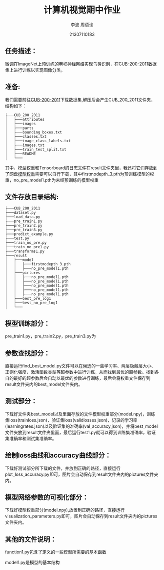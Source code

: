 <div align="center">

# 计算机视觉期中作业

李波                周语诠

21307110183



</div>

## 任务描述：

微调在ImageNet上预训练的卷积神经网络实现鸟类识别，在[CUB-200-2011](https://data.caltech.edu/records/65de6-vp158)数据集上进行训练以实现图像分类。

## 准备:
我们需要前往[CUB-200-2011](https://data.caltech.edu/records/65de6-vp158)下载数据集,解压后会产生CUB_200_2011文件夹，结构如下：
```plaintext
├───CUB_200_2011
│   ├───attributes
│   ├───images
│   ├───parts
│   ├───bounding_boxes.txt
│   ├───classes.txt
│   ├───image_class_labels.txt
│   ├───images.txt
│   ├───train_test_split.txt
│   ├───README
│   └───

```

其中，模型权重和Tensorboard的日志文件在result文件夹里，我还将它们存放到了网盘[模型权重](https://drive.google.com/drive/folders/1hJrliYm0wZz6FnxXUPgeT6-CUJNMBktr?usp=sharing)需要可以自行下载，其中firstmodepth_3.pth为预训练模型的权重，no_pre_model1.pth为未经预训练的模型权重

## 文件存放目录结构:

```plaintext
├───CUB_200_2011
├───dataset.py
├───load_data.py
├───pre_train1.py
├───pre_train2.py
├───pre_train3.py
├───predict_example.py
├───test.py
├───train_no_pre.py
├───train_no_pre1.py
├───transforms1.py
├───result
│   ├───model
│   │   ├───firstmodepth_3.pth
│   │   ├───no_pre_model1.pth
│   ├───pirtures
│   │   ├───no_pre_model1.pth
│   │   ├───no_pre_model1.pth
│   │   ├───no_pre_model1.pth
│   │   ├───no_pre_model1.pth
│   │   ├───no_pre_model1.pth
│   ├───best_pre_log1
│   ├───best_no_pre_log1
│   └───

```

## 模型训练部分：
pre_train1.py，pre_train2.py，pre_train3.py为

## 参数查找部分：

直接运行find_best_model.py文件可以在候选的一些学习率、两层隐藏层大小、正则化强度，激活函数类型等超参数中进行训练，从而找到最优的超参数。找到各自的最好的超参数后会自动以最优的参数进行训练，最后会将权重文件保存到result文件夹内的best_model文件夹内。

## 测试部分：

下载好文件夹best_model以及里面存放的文件模型权重部分(model.npy)，训练集loss(trainloss.json)，验证集loss(validlosses.json)，记录的学习率(learningrates.json)以及验证集的准确率(val_accuracy.json)，并将best_model文件夹放到result文件夹里面，最后运行test1.py就可以得到训练集准确率，验证集准确率和测试集准确率。

## 绘制loss曲线和accuracy曲线部分：
下载好测试部分所下载的文件，并放到正确的路径，直接运行plot_loss_accuracy.py即可，图片会自动保存到result文件夹内的pictures文件夹内。

## 模型网络参数的可视化部分：
下载好模型权重部分(model.npy),放置到正确的路径，直接运行visualization_parameters.py即可，图片会自动保存到result文件夹内的pictures文件夹内。

## 其他的文件说明：
function1.py包含了定义的一些模型所需要的基本函数

model1.py是模型的基本结构
